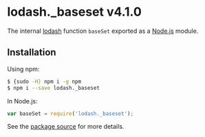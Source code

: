 # lodash._baseset v4.1.0

The internal [lodash](https://lodash.com/) function `baseSet` exported as a [Node.js](https://nodejs.org/) module.

## Installation

Using npm:
```bash
$ {sudo -H} npm i -g npm
$ npm i --save lodash._baseset
```

In Node.js:
```js
var baseSet = require('lodash._baseset');
```

See the [package source](https://github.com/lodash/lodash/blob/4.1.0-npm-packages/lodash._baseset) for more details.
